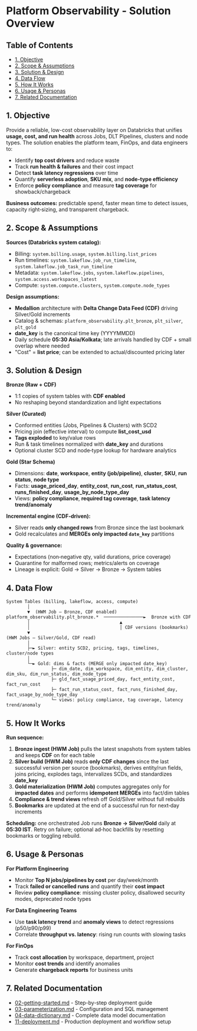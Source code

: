 # Platform Observability - Solution Overview

## Table of Contents
- [1. Objective](#1-objective)
- [2. Scope & Assumptions](#2-scope--assumptions)
- [3. Solution & Design](#3-solution--design)
- [4. Data Flow](#4-data-flow)
- [5. How It Works](#5-how-it-works)
- [6. Usage & Personas](#6-usage--personas)
- [7. Related Documentation](#7-related-documentation)

## 1. Objective

Provide a reliable, low-cost observability layer on Databricks that unifies **usage, cost, and run health** across Jobs, DLT Pipelines, clusters and node types. The solution enables the platform team, FinOps, and data engineers to:

- Identify **top cost drivers** and reduce waste
- Track **run health & failures** and their cost impact
- Detect **task latency regressions** over time
- Quantify **serverless adoption**, **SKU mix**, and **node-type efficiency**
- Enforce **policy compliance** and measure **tag coverage** for showback/chargeback

**Business outcomes:** predictable spend, faster mean time to detect issues, capacity right‑sizing, and transparent chargeback.

## 2. Scope & Assumptions

**Sources (Databricks system catalog):**
- Billing: `system.billing.usage`, `system.billing.list_prices`
- Run timelines: `system.lakeflow.job_run_timeline`, `system.lakeflow.job_task_run_timeline`
- Metadata: `system.lakeflow.jobs`, `system.lakeflow.pipelines`, `system.access.workspaces_latest`
- Compute: `system.compute.clusters`, `system.compute.node_types`

**Design assumptions:**
- **Medallion** architecture with **Delta Change Data Feed (CDF)** driving Silver/Gold increments
- Catalog & schemas: `platform_observability.plt_bronze`, `plt_silver`, `plt_gold`
- **date_key** is the canonical time key (YYYYMMDD)
- Daily schedule **05:30 Asia/Kolkata**; late arrivals handled by CDF + small overlap where needed
- "Cost" = **list price**; can be extended to actual/discounted pricing later

## 3. Solution & Design

**Bronze (Raw + CDF)**
- 1:1 copies of system tables with **CDF enabled**
- No reshaping beyond standardization and light expectations

**Silver (Curated)**
- Conformed entities (Jobs, Pipelines & Clusters) with SCD2
- Pricing join (effective interval) to compute **list_cost_usd**
- **Tags exploded** to key/value rows
- Run & task timelines normalized with **date_key** and durations
- Optional cluster SCD and node‑type lookup for hardware analytics

**Gold (Star Schema)**
- Dimensions: **date**, **workspace**, **entity (job/pipeline)**, **cluster**, **SKU**, **run status**, **node type**
- Facts: **usage_priced_day**, **entity_cost**, **run_cost**, **run_status_cost**, **runs_finished_day**, **usage_by_node_type_day**
- Views: **policy compliance**, **required tag coverage**, **task latency trend/anomaly**

**Incremental engine (CDF‑driven):**
- Silver reads **only changed rows** from Bronze since the last bookmark
- Gold recalculates and **MERGEs only impacted `date_key`** partitions

**Quality & governance:**
- Expectations (non‑negative qty, valid durations, price coverage)
- Quarantine for malformed rows; metrics/alerts on coverage
- Lineage is explicit: Gold → Silver → Bronze → System tables

## 4. Data Flow

```
System Tables (billing, lakeflow, access, compute)
        │
        ▼  (HWM Job — Bronze, CDF enabled)
platform_observability.plt_bronze.*  ───────────────►  Bronze with CDF
        │                                  ▲
        │                                  │ CDF versions (bookmarks)
        ▼
(HWM Jobs — Silver/Gold, CDF read)
        │
        ├─► Silver: entity SCD2, pricing, tags, timelines, cluster/node types
        │
        └─► Gold: dims & facts (MERGE only impacted date_key)
                 ├─ dim_date, dim_workspace, dim_entity, dim_cluster, dim_sku, dim_run_status, dim_node_type
                 ├─ gld_fact_usage_priced_day, fact_entity_cost, fact_run_cost
                 ├─ fact_run_status_cost, fact_runs_finished_day, fact_usage_by_node_type_day
                 └─ views: policy compliance, tag coverage, latency trend/anomaly
```

## 5. How It Works

**Run sequence:**
1. **Bronze ingest (HWM Job)** pulls the latest snapshots from system tables and keeps **CDF** on for each table
2. **Silver build (HWM Job)** reads **only CDF changes** since the last successful version per source (bookmarks), derives entity/run fields, joins pricing, explodes tags, intervalizes SCDs, and standardizes **date_key**
3. **Gold materialization (HWM Job)** computes aggregates only for **impacted dates** and performs **idempotent MERGEs** into fact/dim tables
4. **Compliance & trend views** refresh off Gold/Silver without full rebuilds
5. **Bookmarks** are updated at the end of a successful run for next‑day increments

**Scheduling:** one orchestrated Job runs **Bronze → Silver/Gold** daily at **05:30 IST**. Retry on failure; optional ad‑hoc backfills by resetting bookmarks or toggling rebuild.

## 6. Usage & Personas

**For Platform Engineering**
- Monitor **Top N jobs/pipelines by cost** per day/week/month
- Track **failed or cancelled runs** and quantify their **cost impact**
- Review **policy compliance**: missing cluster policy, disallowed security modes, deprecated node types

**For Data Engineering Teams**
- Use **task latency trend** and **anomaly views** to detect regressions (p50/p90/p99)
- Correlate **throughput vs. latency**: rising run counts with slowing tasks

**For FinOps**
- Track **cost allocation** by workspace, department, project
- Monitor **cost trends** and identify anomalies
- Generate **chargeback reports** for business units

## 7. Related Documentation

- [02-getting-started.md](02-getting-started.md) - Step-by-step deployment guide
- [03-parameterization.md](03-parameterization.md) - Configuration and SQL management
- [04-data-dictionary.md](04-data-dictionary.md) - Complete data model documentation
- [11-deployment.md](11-deployment.md) - Production deployment and workflow setup
